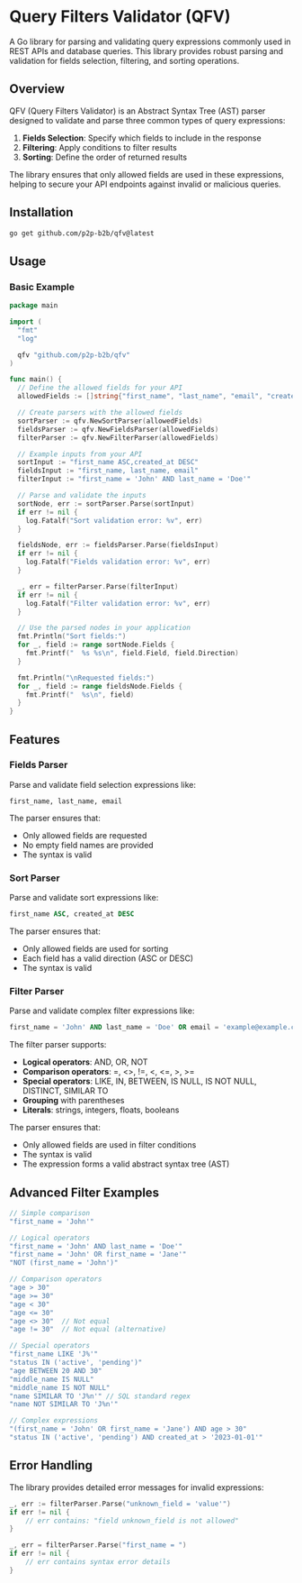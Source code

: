 # Query Filters Validator (QFV)

A Go library for parsing and validating query expressions commonly used in REST APIs and database queries. This library provides robust parsing and validation for fields selection, filtering, and sorting operations.

## Overview

QFV (Query Filters Validator) is an Abstract Syntax Tree (AST) parser designed to validate and parse three common types of query expressions:

1. **Fields Selection**: Specify which fields to include in the response
2. **Filtering**: Apply conditions to filter results
3. **Sorting**: Define the order of returned results

The library ensures that only allowed fields are used in these expressions, helping to secure your API endpoints against invalid or malicious queries.

## Installation

```bash
go get github.com/p2p-b2b/qfv@latest
```

## Usage

### Basic Example

```go
package main

import (
  "fmt"
  "log"

  qfv "github.com/p2p-b2b/qfv"
)

func main() {
  // Define the allowed fields for your API
  allowedFields := []string{"first_name", "last_name", "email", "created_at", "updated_at"}

  // Create parsers with the allowed fields
  sortParser := qfv.NewSortParser(allowedFields)
  fieldsParser := qfv.NewFieldsParser(allowedFields)
  filterParser := qfv.NewFilterParser(allowedFields)

  // Example inputs from your API
  sortInput := "first_name ASC,created_at DESC"
  fieldsInput := "first_name, last_name, email"
  filterInput := "first_name = 'John' AND last_name = 'Doe'"

  // Parse and validate the inputs
  sortNode, err := sortParser.Parse(sortInput)
  if err != nil {
    log.Fatalf("Sort validation error: %v", err)
  }

  fieldsNode, err := fieldsParser.Parse(fieldsInput)
  if err != nil {
    log.Fatalf("Fields validation error: %v", err)
  }

  _, err = filterParser.Parse(filterInput)
  if err != nil {
    log.Fatalf("Filter validation error: %v", err)
  }

  // Use the parsed nodes in your application
  fmt.Println("Sort fields:")
  for _, field := range sortNode.Fields {
    fmt.Printf("  %s %s\n", field.Field, field.Direction)
  }

  fmt.Println("\nRequested fields:")
  for _, field := range fieldsNode.Fields {
    fmt.Printf("  %s\n", field)
  }
}
```

## Features

### Fields Parser

Parse and validate field selection expressions like:

```text
first_name, last_name, email
```

The parser ensures that:

- Only allowed fields are requested
- No empty field names are provided
- The syntax is valid

### Sort Parser

Parse and validate sort expressions like:

```sql
first_name ASC, created_at DESC
```

The parser ensures that:

- Only allowed fields are used for sorting
- Each field has a valid direction (ASC or DESC)
- The syntax is valid

### Filter Parser

Parse and validate complex filter expressions like:

```sql
first_name = 'John' AND last_name = 'Doe' OR email = 'example@example.com'
```

The filter parser supports:

- **Logical operators**: AND, OR, NOT
- **Comparison operators**: =, <>, !=, <, <=, >, >=
- **Special operators**: LIKE, IN, BETWEEN, IS NULL, IS NOT NULL, DISTINCT, SIMILAR TO
- **Grouping** with parentheses
- **Literals**: strings, integers, floats, booleans

The parser ensures that:

- Only allowed fields are used in filter conditions
- The syntax is valid
- The expression forms a valid abstract syntax tree (AST)

## Advanced Filter Examples

```go
// Simple comparison
"first_name = 'John'"

// Logical operators
"first_name = 'John' AND last_name = 'Doe'"
"first_name = 'John' OR first_name = 'Jane'"
"NOT (first_name = 'John')"

// Comparison operators
"age > 30"
"age >= 30"
"age < 30"
"age <= 30"
"age <> 30"  // Not equal
"age != 30"  // Not equal (alternative)

// Special operators
"first_name LIKE 'J%'"
"status IN ('active', 'pending')"
"age BETWEEN 20 AND 30"
"middle_name IS NULL"
"middle_name IS NOT NULL"
"name SIMILAR TO 'J%n'" // SQL standard regex
"name NOT SIMILAR TO 'J%n'"

// Complex expressions
"(first_name = 'John' OR first_name = 'Jane') AND age > 30"
"status IN ('active', 'pending') AND created_at > '2023-01-01'"
```

## Error Handling

The library provides detailed error messages for invalid expressions:

```go
_, err := filterParser.Parse("unknown_field = 'value'")
if err != nil {
    // err contains: "field unknown_field is not allowed"
}

_, err = filterParser.Parse("first_name = ")
if err != nil {
    // err contains syntax error details
}
```
